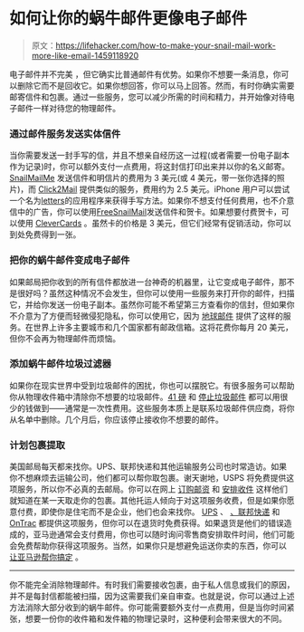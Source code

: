 # 如何让你的蜗牛邮件更像电子邮件

> 原文：<https://lifehacker.com/how-to-make-your-snail-mail-work-more-like-email-1459118920>

电子邮件并不完美 ，但它确实比普通邮件有优势。如果你不想要一条消息，你可以删除它而不是回收它。如果你想回答，你可以马上回答。然而，有时你确实需要邮寄信件和包裹。通过一些服务，您可以减少所需的时间和精力，并开始像对待电子邮件一样对待您的物理邮件。



### 通过邮件服务发送实体信件

当你需要发送一封手写的信，并且不想亲自经历这一过程(或者需要一份电子副本作为记录)时，你可以额外支付一点费用，将这封信打印出来并以你的名义邮寄。 [SnailMailMe](http://www.snailmailme.com/) 发送信件和明信片的费用为 3 美元(或 4 美元，带一张你选择的照片)，而 [Click2Mail](https://click2mail.com/letter-8-5-x-14#&slider1=2) 提供类似的服务，费用约为 2.5 美元。iPhone 用户可以尝试一个名为[letters](https://itunes.apple.com/us/app/lettrs-take-time-to-write/id633501301?mt=8)的应用程序来获得手写方法。如果你不想支付任何费用，也不介意信中的广告，你可以使用[FreeSnailMail](http://freesnailmail.com/)发送信件和贺卡。如果想要付费贺卡，可以使用 [CleverCards](http://www.cleverbug.com/) 。虽然卡的价格是 3 美元，但它们经常有促销活动，你可以到处免费得到一张。

### 把你的蜗牛邮件变成电子邮件

如果邮局把你收到的所有信件都放进一台神奇的机器里，让它变成电子邮件，那不是很好吗？虽然这种情况不会发生，但你可以使用一些服务来打开你的邮件，扫描它，并给你发送一份电子副本。虽然你可能不希望第三方查看你的信封，但如果你不介意为了方便而轻微侵犯隐私，你可以使用它，因为 [地球邮件](https://www.earthclassmail.com/) 提供了这样的服务。在世界上许多主要城市和几个国家都有邮政信箱。这将花费你每月 20 美元，但你不会再为物理邮件而烦恼。

### 添加蜗牛邮件垃圾过滤器

如果你在现实世界中受到垃圾邮件的困扰，你也可以摆脱它。有很多服务可以帮助你从物理收件箱中清除你不想要的垃圾邮件。[41 磅](http://www.41pounds.org/) 和 [停止垃圾邮件](http://www.greendimes.com/) 都可以用很少的钱做到——通常是一次性费用。这些服务本质上是联系垃圾邮件供应商，将你从名单中删除。几个月后，你应该停止接收你不想要的邮件。

### 计划包裹提取

美国邮局每天都来找你。UPS、联邦快递和其他运输服务公司也时常造访。如果你不想麻烦去运输公司，他们都可以帮你取包裹。谢天谢地，USPS 将免费提供这项服务，所以你不必真的去邮局。你可以在网上 [订购邮资](https://www.usps.com/business/online-postage.htm) 和 [安排收件](https://tools.usps.com/go/ScheduleAPickupAction!input.action) 这样他们就知道在某一天取走你的包裹。其他托运人倾向于对这项服务收费，但是如果你愿意付费，即使你是住宅而不是企业，他们也会来找你。 [UPS](https://wwwapps.ups.com/pickup/schedule) 、 [、联邦快递](http://www.fedex.com/us/fcl/pckgenvlp/pickup/) 和 [OnTrac](http://www.ontrac.com/schedulepickup.asp) 都提供这项服务，但你可以在退货时免费获得。如果退货是他们的错误造成的，亚马逊通常会支付费用，你也可以随时询问零售商安排取件时间，他们可能会免费帮助你获得这项服务。当然，如果你只是想避免运送你卖的东西，你可以 [让亚马逊帮你搞定](http://lifehacker.com/how-to-sell-your-excess-crap-for-cash-in-just-a-few-hou-5887412) 。

* * *

你不能完全消除物理邮件。有时我们需要接收包裹，由于私人信息或我们的原因，并不是每封信都能被扫描，因为这需要我们亲自审查。也就是说，你可以通过上述方法消除大部分收到的蜗牛邮件。你可能需要额外支付一点费用，但是当你时间紧张，想要一份你的收件箱和发件箱的物理记录时，这种便利会带来很大的不同。